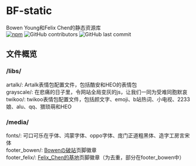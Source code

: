 # BF-static
Bowen Young和Felix Chen的静态资源库
<br>[![npm](https://img.shields.io/npm/v/bf-static?color=green&logo=npm)](https://www.npmjs.com/package/bf-static)
![GitHub contributors](https://img.shields.io/github/contributors/BowenYoung/BF-static)
![GitHub last commit](https://img.shields.io/github/last-commit/BowenYoung/BF-static?color=blue)

## 文件概览

### /libs/
artalk/: Artalk表情包配置文件，包括酷安和HEO的表情包
<br>grayscale/: 在悲痛的日子里，令网站全局变灰的js，让我们一同为受难同胞默哀
<br>twikoo/: twikoo表情包配置文件，包括颜文字、emoji、b站热词、小电视、2233娘、alu、qq、猥琐萌和HEO

### /media/
fonts/: 可口可乐在乎体、鸿蒙字体、oppo字体、庞门正道粗黑体、造字工房言宋体
<br>footer_bowen/: [Bowenの破站](https://bowenyoung.cn)页脚徽章
<br>footer_felix/: [Felix_Chen的基地](https://felixchen0707.cn)页脚徽章（为去重，部分在footer_bowen中）
